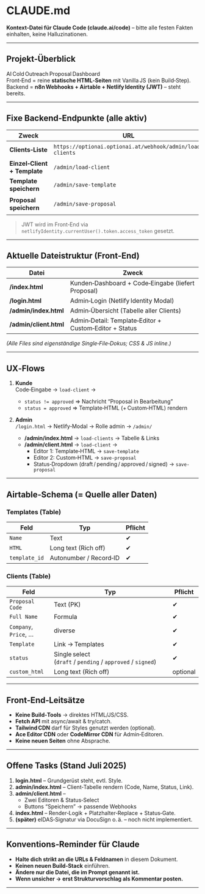 # CLAUDE.md  
**Kontext‑Datei für Claude Code (claude.ai/code)** – bitte alle festen Fakten einhalten, keine Halluzinationen.

---

## Projekt‑Überblick
AI Cold Outreach Proposal Dashboard  
Front‑End = reine **statische HTML‑Seiten** mit Vanilla JS (kein Build‑Step).  
Backend = **n8n Webhooks + Airtable + Netlify Identity (JWT)** – steht bereits.

---

## Fixe Backend‑Endpunkte (alle aktiv)

| Zweck | URL | Methode | Body / Query | Auth |
|-------|-----|---------|--------------|------|
| **Clients‑Liste** | `https://optionai.optionai.at/webhook/admin/load-clients` | GET | – | Bearer JWT (Rolle admin) |
| **Einzel‑Client + Template** | `/admin/load-client` | GET `?code=PROP‑…` | – | JWT admin |
| **Template speichern** | `/admin/save-template` | POST | `{template_id, html}` | JWT admin |
| **Proposal speichern** | `/admin/save-proposal` | POST | `{proposal_code, custom_html?, status?}` | JWT admin |

> JWT wird im Front‑End via `netlifyIdentity.currentUser().token.access_token` gesetzt.

---

## Aktuelle Dateistruktur (Front‑End)

| Datei | Zweck |
|-------|-------|
| **/index.html** | Kunden‑Dashboard + Code‑Eingabe (liefert Proposal) |
| **/login.html** | Admin‑Login (Netlify Identity Modal) |
| **/admin/index.html** | Admin‑Übersicht (Tabelle aller Clients) |
| **/admin/client.html** | Admin‑Detail: Template‑Editor + Custom‑Editor + Status |

*(Alle Files sind eigenständige Single‑File‑Dokus; CSS & JS inline.)*

---

## UX‑Flows

1. **Kunde**  
   Code‑Eingabe → `load-client` →  
   - `status != approved` ⇒ Nachricht “Proposal in Bearbeitung”  
   - `status = approved` ⇒ Template‑HTML (+ Custom‑HTML) rendern

2. **Admin**  
   `/login.html` → Netlify‑Modal → Rolle admin → `/admin/`  
   - **/admin/index.html** → `load-clients` → Tabelle & Links  
   - **/admin/client.html** → `load-client` →  
     - Editor 1: Template‑HTML → `save-template`  
     - Editor 2: Custom‑HTML → `save-proposal`  
     - Status‑Dropdown (draft / pending / approved / signed) → `save-proposal`

---

## Airtable‑Schema (= Quelle aller Daten)

### Templates (Table)
| Feld | Typ | Pflicht |
|------|-----|---------|
| `Name` | Text | ✔ |
| `HTML` | Long text (Rich off) | ✔ |
| `template_id` | Autonumber / Record‑ID | ✔ |

### Clients (Table)
| Feld | Typ | Pflicht |
|------|-----|---------|
| `Proposal Code` | Text (PK) | ✔ |
| `Full Name` | Formula | ✔ |
| `Company`, `Price`, … | diverse | ✔ |
| `Template` | Link → Templates | ✔ |
| `status` | Single select (`draft` / `pending` / `approved` / `signed`) | ✔ |
| `custom_html` | Long text (Rich off) | optional |

---

## Front‑End‑Leitsätze

- **Keine Build‑Tools** → direktes HTML/JS/CSS.
- **Fetch API** mit async/await & try/catch.
- **Tailwind CDN** darf für Styles genutzt werden (optional).
- **Ace Editor CDN** oder **CodeMirror CDN** für Admin‑Editoren.
- **Keine neuen Seiten** ohne Absprache.

---

## Offene Tasks (Stand Juli 2025)

1. **login.html** – Grundgerüst steht, evtl. Style.
2. **admin/index.html** – Client‑Tabelle rendern (Code, Name, Status, Link).
3. **admin/client.html** –  
   - Zwei Editoren & Status‑Select  
   - Buttons “Speichern” → passende Webhooks
4. **index.html** – Render‑Logik + Platzhalter‑Replace + Status‑Gate.
5. **(später)** eIDAS‑Signatur via DocuSign o. ä. – noch nicht implementiert.

---

## Konventions‑Reminder für Claude

- **Halte dich strikt an die URLs & Feldnamen** in diesem Dokument.  
- **Keinen neuen Build‑Stack** einführen.  
- **Ändere nur die Datei, die im Prompt genannt ist.**  
- **Wenn unsicher → erst Strukturvorschlag als Kommentar posten.**

---
